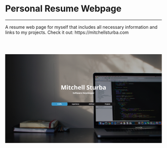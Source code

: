 # Personal Resume Webpage
<hr>
A resume web page for myself that includes all necessary information and links to my projects. Check it out: https://mitchellsturba.com

<br><br>

![HomePage](Images/Screenshot.png)
